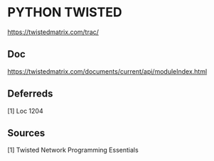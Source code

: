# PYTHON TWISTED
<https://twistedmatrix.com/trac/>

## Doc
<https://twistedmatrix.com/documents/current/api/moduleIndex.html>

## Deferreds
[1] Loc 1204

## Sources
[1] Twisted Network Programming Essentials
